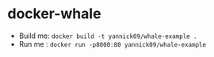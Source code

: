 # docker-whale

* Build me: `docker build -t yannick09/whale-example .`
* Run me : `docker run -p8000:80 yannick09/whale-example`

